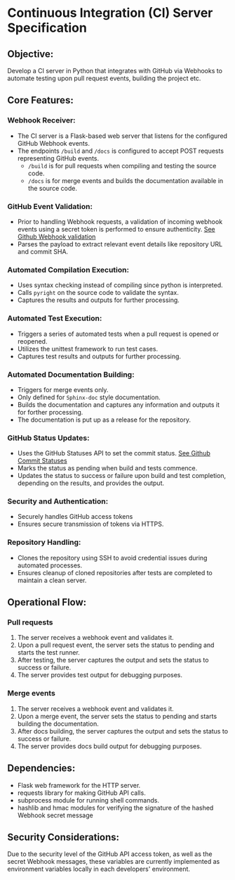 # Continuous Integration (CI) Server Specification

## Objective:
Develop a CI server in Python that integrates with GitHub via Webhooks to automate testing upon pull request events, building the project etc.

## Core Features:

### Webhook Receiver:
- The CI server is a Flask-based web server that listens for the configured GitHub Webhook events.
- The endpoints `/build` and `/docs` is configured to accept POST requests representing GitHub events.
    - `/build` is for pull requests when compiling and testing the source code.
    - `/docs` is for merge events and builds the documentation available in the source code.

### GitHub Event Validation:
- Prior to handling Webhook requests, a validation of incoming webhook events using a secret token is performed to ensure authenticity. [See Github Webhook validation](https://docs.github.com/en/webhooks/using-webhooks/validating-webhook-deliveries)
- Parses the payload to extract relevant event details like repository URL and commit SHA.

### Automated Compilation Execution:
- Uses syntax checking instead of compiling since python is interpreted.
- Calls `pyright` on the source code to validate the syntax.
- Captures the results and outputs for further processing.

### Automated Test Execution:
- Triggers a series of automated tests when a pull request is opened or reopened.
- Utilizes the unittest framework to run test cases.
- Captures test results and outputs for further processing.

### Automated Documentation Building:
- Triggers for merge events only.
- Only defined for `Sphinx-doc` style documentation.
- Builds the documentation and captures any information and outputs it for forther processing.
- The documentation is put up as a release for the repository.

### GitHub Status Updates:
- Uses the GitHub Statuses API to set the commit status. [See Github Commit Statuses](https://docs.github.com/en/rest/commits/statuses?apiVersion=2022-11-28)
- Marks the status as pending when build and tests commence.
- Updates the status to success or failure upon build and test completion, depending on the results, and provides the output.

### Security and Authentication:
- Securely handles GitHub access tokens
- Ensures secure transmission of tokens via HTTPS.

### Repository Handling:
- Clones the repository using SSH to avoid credential issues during automated processes.
- Ensures cleanup of cloned repositories after tests are completed to maintain a clean server.

## Operational Flow:
### Pull requests
1. The server receives a webhook event and validates it.
2. Upon a pull request event, the server sets the status to pending and starts the test runner.
3. After testing, the server captures the output and sets the status to success or failure.
4. The server provides test output for debugging purposes.

### Merge events
1. The server receives a webhook event and validates it.
2. Upon a merge event, the server sets the status to pending and starts building the documentation.
3. After docs building, the server captures the output and sets the status to success or failure.
4. The server provides docs build output for debugging purposes.

## Dependencies:
- Flask web framework for the HTTP server.
- requests library for making GitHub API calls.
- subprocess module for running shell commands.
- hashlib and hmac modules for verifying the signature of the hashed Webhook secret message

## Security Considerations:

Due to the security level of the GitHub API access token, as well as the secret Webhook messages, these variables are currently implemented as environment variables locally in each developers' environment.